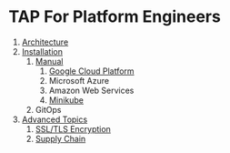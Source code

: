 # TAP For Platform Engineers

1. [Architecture](./architecture)
2. [Installation](./installation)
    1. [Manual](./installation/manual)
        1. [Google Cloud Platform](./installation/manual/gcp)
        2. Microsoft Azure
        3. Amazon Web Services
        3. [Minikube](./installation/manual/minikube)
    2. GitOps
3. [Advanced Topics](./advanced)
    1. [SSL/TLS Encryption](./ssl-tls/README.md)
    2. [Supply Chain](./supply-chain/README.md)